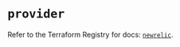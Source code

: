 # `provider`

Refer to the Terraform Registry for docs: [`newrelic`](https://registry.terraform.io/providers/newrelic/newrelic/3.62.1/docs).
